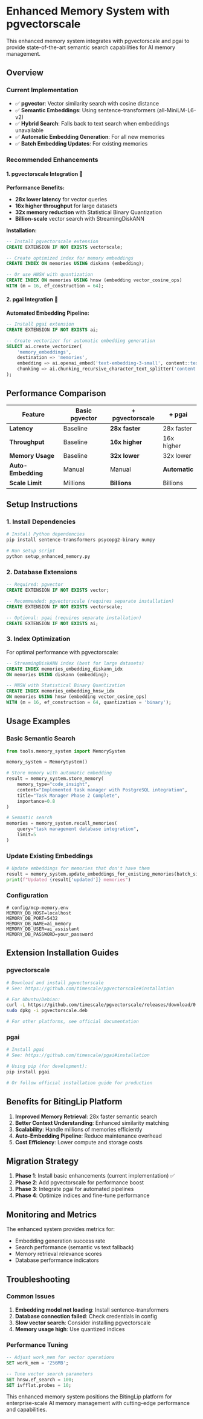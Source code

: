 # Enhanced Memory System with pgvectorscale

This enhanced memory system integrates with pgvectorscale and pgai to provide state-of-the-art semantic search capabilities for AI memory management.

## Overview

### Current Implementation
- ✅ **pgvector**: Vector similarity search with cosine distance
- ✅ **Semantic Embeddings**: Using sentence-transformers (all-MiniLM-L6-v2)
- ✅ **Hybrid Search**: Falls back to text search when embeddings unavailable
- ✅ **Automatic Embedding Generation**: For all new memories
- ✅ **Batch Embedding Updates**: For existing memories

### Recommended Enhancements

#### 1. pgvectorscale Integration 🚀

**Performance Benefits:**
- **28x lower latency** for vector queries
- **16x higher throughput** for large datasets
- **32x memory reduction** with Statistical Binary Quantization
- **Billion-scale** vector search with StreamingDiskANN

**Installation:**
```sql
-- Install pgvectorscale extension
CREATE EXTENSION IF NOT EXISTS vectorscale;

-- Create optimized index for memory embeddings
CREATE INDEX ON memories USING diskann (embedding);

-- Or use HNSW with quantization
CREATE INDEX ON memories USING hnsw (embedding vector_cosine_ops) 
WITH (m = 16, ef_construction = 64);
```

#### 2. pgai Integration 🤖

**Automated Embedding Pipeline:**
```sql
-- Install pgai extension  
CREATE EXTENSION IF NOT EXISTS ai;

-- Create vectorizer for automatic embedding generation
SELECT ai.create_vectorizer(
    'memory_embeddings',
    destination => 'memories',
    embedding => ai.openai_embed('text-embedding-3-small', content::text),
    chunking => ai.chunking_recursive_character_text_splitter('content')
);
```

## Performance Comparison

| Feature | Basic pgvector | + pgvectorscale | + pgai |
|---------|---------------|-----------------|--------|
| **Latency** | Baseline | **28x faster** | 28x faster |
| **Throughput** | Baseline | **16x higher** | 16x higher |
| **Memory Usage** | Baseline | **32x lower** | 32x lower |
| **Auto-Embedding** | Manual | Manual | **Automatic** |
| **Scale Limit** | Millions | **Billions** | Billions |

## Setup Instructions

### 1. Install Dependencies

```bash
# Install Python dependencies
pip install sentence-transformers psycopg2-binary numpy

# Run setup script
python setup_enhanced_memory.py
```

### 2. Database Extensions

```sql
-- Required: pgvector
CREATE EXTENSION IF NOT EXISTS vector;

-- Recommended: pgvectorscale (requires separate installation)
CREATE EXTENSION IF NOT EXISTS vectorscale;

-- Optional: pgai (requires separate installation)  
CREATE EXTENSION IF NOT EXISTS ai;
```

### 3. Index Optimization

For optimal performance with pgvectorscale:

```sql
-- StreamingDiskANN index (best for large datasets)
CREATE INDEX memories_embedding_diskann_idx 
ON memories USING diskann (embedding);

-- HNSW with Statistical Binary Quantization
CREATE INDEX memories_embedding_hnsw_idx 
ON memories USING hnsw (embedding vector_cosine_ops) 
WITH (m = 16, ef_construction = 64, quantization = 'binary');
```

## Usage Examples

### Basic Semantic Search
```python
from tools.memory_system import MemorySystem

memory_system = MemorySystem()

# Store memory with automatic embedding
result = memory_system.store_memory(
    memory_type="code_insight",
    content="Implemented task manager with PostgreSQL integration",
    title="Task Manager Phase 2 Complete",
    importance=0.8
)

# Semantic search
memories = memory_system.recall_memories(
    query="task management database integration",
    limit=5
)
```

### Update Existing Embeddings
```python
# Update embeddings for memories that don't have them
result = memory_system.update_embeddings_for_existing_memories(batch_size=20)
print(f"Updated {result['updated']} memories")
```

### Configuration
```env
# config/mcp-memory.env
MEMORY_DB_HOST=localhost
MEMORY_DB_PORT=5432
MEMORY_DB_NAME=ai_memory
MEMORY_DB_USER=ai_assistant
MEMORY_DB_PASSWORD=your_password
```

## Extension Installation Guides

### pgvectorscale
```bash
# Download and install pgvectorscale
# See: https://github.com/timescale/pgvectorscale#installation

# For Ubuntu/Debian:
curl -L https://github.com/timescale/pgvectorscale/releases/download/0.3.0/pgvectorscale-0.3.0-pg15.deb -o pgvectorscale.deb
sudo dpkg -i pgvectorscale.deb

# For other platforms, see official documentation
```

### pgai
```bash
# Install pgai
# See: https://github.com/timescale/pgai#installation

# Using pip (for development):
pip install pgai

# Or follow official installation guide for production
```

## Benefits for BitingLip Platform

1. **Improved Memory Retrieval**: 28x faster semantic search
2. **Better Context Understanding**: Enhanced similarity matching
3. **Scalability**: Handle millions of memories efficiently  
4. **Auto-Embedding Pipeline**: Reduce maintenance overhead
5. **Cost Efficiency**: Lower compute and storage costs

## Migration Strategy

1. **Phase 1**: Install basic enhancements (current implementation) ✅
2. **Phase 2**: Add pgvectorscale for performance boost
3. **Phase 3**: Integrate pgai for automated pipelines
4. **Phase 4**: Optimize indices and fine-tune performance

## Monitoring and Metrics

The enhanced system provides metrics for:
- Embedding generation success rate
- Search performance (semantic vs text fallback)
- Memory retrieval relevance scores
- Database performance indicators

## Troubleshooting

### Common Issues

1. **Embedding model not loading**: Install sentence-transformers
2. **Database connection failed**: Check credentials in config
3. **Slow vector search**: Consider installing pgvectorscale
4. **Memory usage high**: Use quantized indices

### Performance Tuning

```sql
-- Adjust work_mem for vector operations
SET work_mem = '256MB';

-- Tune vector search parameters
SET hnsw.ef_search = 100;
SET ivfflat.probes = 10;
```

This enhanced memory system positions the BitingLip platform for enterprise-scale AI memory management with cutting-edge performance and capabilities.

